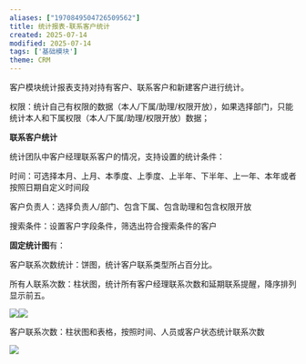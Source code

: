 ```yaml
---
aliases: ["1970849504726509562"]
title: 统计报表-联系客户统计
created: 2025-07-14
modified: 2025-07-14
tags: ['基础模块']
theme: CRM
---
```


客户模块统计报表支持对持有客户、联系客户和新建客户进行统计。

权限：统计自己有权限的数据（本人/下属/助理/权限开放），如果选择部门，只能统计本人和下属权限（本人/下属/助理/权限开放）数据；

**联系客户统计**

统计团队中客户经理联系客户的情况，支持设置的统计条件：

时间：可选择本月、上月、本季度、上季度、上半年、下半年、上一年、本年或者按照日期自定义时间段

客户负责人：选择负责人/部门、包含下属、包含助理和包含权限开放

搜索条件：设置客户字段条件，筛选出符合搜索条件的客户

**固定统计图**有：

客户联系次数统计：饼图，统计客户联系类型所占百分比。

所有人联系次数：柱状图，统计所有客户经理联系次数和延期联系提醒，降序排列显示前五。

![](895b286f7630afcfd993e69fe5386618.jpg)![](6b312639342f99929ea69565886b3428.jpg)

客户联系次数：柱状图和表格，按照时间、人员或客户状态统计联系次数

![](2048f2aa7e194f177d49705e3f3ae1b6.jpg)